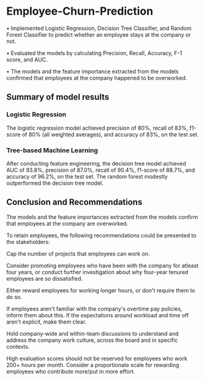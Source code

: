 # Employee-Churn-Prediction

•	Implemented Logistic Regression, Decision Tree Classifier, and Random Forest Classifier to predict whether an employee stays at the company or not.

•	Evaluated the models by calculating Precision, Recall, Accuracy, F-1 score, and AUC.

•	The models and the feature importance extracted from the models confirmed that employees at the company happened to be overworked.

## Summary of model results
### Logistic Regression

The logistic regression model achieved precision of 80%, recall of 83%, f1-score of 80% (all weighted averages), and accuracy of 83%, on the test set.

### Tree-based Machine Learning

After conducting feature engineering, the decision tree model achieved AUC of 93.8%, precision of 87.0%, recall of 90.4%, f1-score of 88.7%, and accuracy of 96.2%, on the test set. The random forest modestly outperformed the decision tree model.

## Conclusion and Recommendations
The models and the feature importances extracted from the models confirm that employees at the company are overworked.

To retain employees, the following recommendations could be presented to the stakeholders:

Cap the number of projects that employees can work on.

Consider promoting employees who have been with the company for atleast four years, or conduct further investigation about why four-year tenured employees are so dissatisfied.

Either reward employees for working longer hours, or don't require them to do so.

If employees aren't familiar with the company's overtime pay policies, inform them about this. If the expectations around workload and time off aren't explicit, make them clear.

Hold company-wide and within-team discussions to understand and address the company work culture, across the board and in specific contexts.

High evaluation scores should not be reserved for employees who work 200+ hours per month. Consider a proportionate scale for rewarding employees who contribute more/put in more effort.
